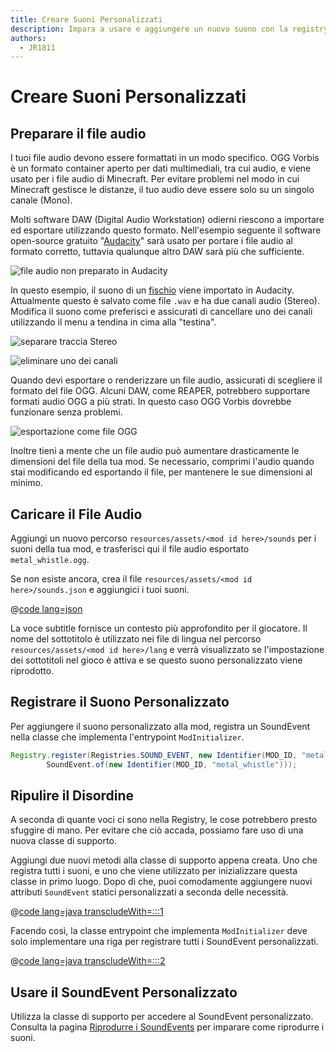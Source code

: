 ```yaml
---
title: Creare Suoni Personalizzati
description: Impara a usare e aggiungere un nuovo suono con la registry.
authors:
  - JR1811
---
```


# Creare Suoni Personalizzati

## Preparare il file audio

I tuoi file audio devono essere formattati in un modo specifico. OGG Vorbis è un formato container aperto per dati multimediali, tra cui audio, e viene usato per i file audio di Minecraft. Per evitare problemi nel modo in cui Minecraft gestisce le distanze, il tuo audio deve essere solo su un singolo canale (Mono).

Molti software DAW (Digital Audio Workstation) odierni riescono a importare ed esportare utilizzando questo formato. Nell'esempio seguente il software open-source gratuito "[Audacity](https://www.audacityteam.org/)" sarà usato per portare i file audio al formato corretto, tuttavia qualunque altro DAW sarà più che sufficiente.

![file audio non preparato in Audacity](/assets/develop/sounds/custom_sounds_0.png)

In questo esempio, il suono di un [fischio](https://freesound.org/people/strongbot/sounds/568995/) viene importato in Audacity. Attualmente questo è salvato come file `.wav` e ha due canali audio (Stereo). Modifica il suono come preferisci e assicurati di cancellare uno dei canali utilizzando il menu a tendina in cima alla "testina".

![separare traccia Stereo](/assets/develop/sounds/custom_sounds_1.png)

![eliminare uno dei canali](/assets/develop/sounds/custom_sounds_2.png)

Quando devi esportare o renderizzare un file audio, assicurati di scegliere il formato del file OGG. Alcuni DAW, come REAPER, potrebbero supportare formati audio OGG a più strati. In questo caso OGG Vorbis dovrebbe funzionare senza problemi.

![esportazione come file OGG](/assets/develop/sounds/custom_sounds_3.png)

Inoltre tieni a mente che un file audio può aumentare drasticamente le dimensioni del file della tua mod. Se necessario, comprimi l'audio quando stai modificando ed esportando il file, per mantenere le sue dimensioni al minimo.

## Caricare il File Audio

Aggiungi un nuovo percorso `resources/assets/<mod id here>/sounds` per i suoni della tua mod, e trasferisci qui il file audio esportato `metal_whistle.ogg`.

Se non esiste ancora, crea il file `resources/assets/<mod id here>/sounds.json` e aggiungici i tuoi suoni.

@[code lang=json](@/reference/latest/src/main/resources/assets/fabric-docs-reference/sounds.json)

La voce subtitle fornisce un contesto più approfondito per il giocatore. Il nome del sottotitolo è utilizzato nei file di lingua nel percorso `resources/assets/<mod id here>/lang` e verrà visualizzato se l'impostazione dei sottotitoli nel gioco è attiva e se questo suono personalizzato viene riprodotto.

## Registrare il Suono Personalizzato

Per aggiungere il suono personalizzato alla mod, registra un SoundEvent nella classe che implementa l'entrypoint `ModInitializer`.

```java
Registry.register(Registries.SOUND_EVENT, new Identifier(MOD_ID, "metal_whistle"),
        SoundEvent.of(new Identifier(MOD_ID, "metal_whistle")));
```

## Ripulire il Disordine

A seconda di quante voci ci sono nella Registry, le cose potrebbero presto sfuggire di mano. Per evitare che ciò accada, possiamo fare uso di una nuova classe di supporto.

Aggiungi due nuovi metodi alla classe di supporto appena creata. Uno che registra tutti i suoni, e uno che viene utilizzato per inizializzare questa classe in primo luogo. Dopo di che, puoi comodamente aggiungere nuovi attributi `SoundEvent` statici personalizzati a seconda delle necessità.

@[code lang=java transcludeWith=:::1](@/reference/latest/src/main/java/com/example/docs/sound/CustomSounds.java)

Facendo così, la classe entrypoint che implementa `ModInitializer` deve solo implementare una riga per registrare tutti i SoundEvent personalizzati.

@[code lang=java transcludeWith=:::2](@/reference/latest/src/main/java/com/example/docs/sound/FabricDocsReferenceSounds.java)

## Usare il SoundEvent Personalizzato

Utilizza la classe di supporto per accedere al SoundEvent personalizzato. Consulta la pagina [Riprodurre i SoundEvents](/develop/sounds/using-sounds) per imparare come riprodurre i suoni.
